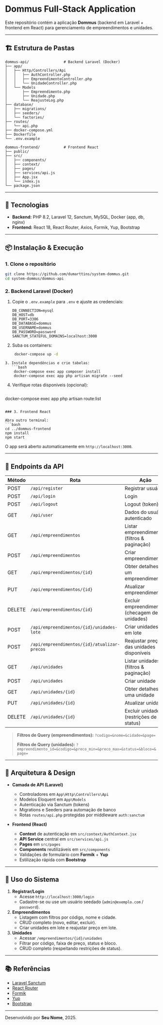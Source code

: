 # Dommus Full‑Stack Application

Este repositório contém a aplicação **Dommus** (backend em Laravel + frontend em React) para gerenciamento de empreendimentos e unidades.

---

## 🏗️ Estrutura de Pastas

```
dommus-api/                # Backend Laravel (Docker)
├── app/
│   ├── Http/Controllers/Api
│   │   ├── AuthController.php
│   │   ├── EmpreendimentoController.php
│   │   └── UnidadeController.php
│   └── Models
│       ├── Empreendimento.php
│       ├── Unidade.php
│       └── ReajusteLog.php
├── database/
│   ├── migrations/
│   ├── seeders/
│   └── factories/
├── routes/
│   └── api.php
├── docker-compose.yml
├── Dockerfile
└── .env.example

dommus-frontend/           # Frontend React
├── public/
├── src/
│   ├── components/
│   ├── context/
│   ├── pages/
│   ├── services/api.js
│   ├── App.jsx
│   └── index.js
└── package.json
```

---

## 🚀 Tecnologias

- **Backend:** PHP 8.2, Laravel 12, Sanctum, MySQL, Docker (app, db, nginx)
- **Frontend:** React 18, React Router, Axios, Formik, Yup, Bootstrap

---

## 📦 Instalação & Execução

### 1. Clone o repositório

```bash
git clone https://github.com/dumarttins/system-dommus.git
cd system-dommus/dommus-api
```

### 2. Backend Laravel (Docker)

1. Copie o `.env.example` para `.env` e ajuste as credenciais:
   ```dotenv
   DB_CONNECTION=mysql
   DB_HOST=db
   DB_PORT=3306
   DB_DATABASE=dommus
   DB_USERNAME=dommus
   DB_PASSWORD=password
   SANCTUM_STATEFUL_DOMAINS=localhost:3000
   ```
2. Suba os containers:
   ```bash
    docker-compose up -d
```
3. Instale dependências e crie tabelas:
   ```bash
    docker-compose exec app composer install
    docker-compose exec app php artisan migrate --seed
```
4. Verifique rotas disponíveis (opcional):
   ```bash
docker-compose exec app php artisan route:list
```

### 3. Frontend React

Abra outro terminal:
```bash
cd ../dommus-frontend
npm install
npm start
```
O app será aberto automaticamente em `http://localhost:3000`.

---

## 🔑 Endpoints da API

| Método | Rota                                            | Ação                                            |
| ------ | ----------------------------------------------- | ----------------------------------------------- |
| POST   | `/api/register`                                | Registrar usuário                               |
| POST   | `/api/login`                                   | Login                                           |
| POST   | `/api/logout`                                  | Logout (token)                                  |
| GET    | `/api/user`                                    | Dados do usuário autenticado                    |
| GET    | `/api/empreendimentos`                        | Listar empreendimentos (filtros & paginação)    |
| POST   | `/api/empreendimentos`                        | Criar empreendimento                             |
| GET    | `/api/empreendimentos/{id}`                   | Obter detalhes de um empreendimento              |
| PUT    | `/api/empreendimentos/{id}`                   | Atualizar empreendimento                         |
| DELETE | `/api/empreendimentos/{id}`                   | Excluir empreendimento (checagem de unidades)    |
| POST   | `/api/empreendimentos/{id}/unidades-lote`     | Criar unidades em lote                           |
| POST   | `/api/empreendimentos/{id}/atualizar-precos`  | Reajustar preços das unidades disponíveis        |
| GET    | `/api/unidades`                                | Listar unidades (filtros & paginação)           |
| POST   | `/api/unidades`                                | Criar unidade                                   |
| GET    | `/api/unidades/{id}`                           | Obter detalhes de uma unidade                   |
| PUT    | `/api/unidades/{id}`                           | Atualizar unidade                               |
| DELETE | `/api/unidades/{id}`                           | Excluir unidade (restrições de status)          |

> **Filtros de Query (empreendimentos):** `?codigo=&nome=&cidade=&page=`
>
> **Filtros de Query (unidades):** `?empreendimento_id=&codigo=&preco_min=&preco_max=&status=&bloco=&page=`

---

## 📐 Arquitetura & Design

- **Camada de API (Laravel)**
  - Controladores em `App\Http\Controllers\Api`
  - Modelos Eloquent em `App\Models`
  - Autenticação via Sanctum (tokens)
  - Migrations e Seeders para automação de banco
  - Rotas `routes/api.php` protegidas por middleware `auth:sanctum`

- **Frontend (React)**
  - **Context** de autenticação em `src/context/AuthContext.jsx`
  - **API Service** central em `src/services/api.js`
  - **Pages** em `src/pages`
  - **Components** reutilizáveis em `src/components`
  - Validações de formulário com **Formik** + **Yup**
  - Estilização rápida com **Bootstrap**

---

## 🎯 Uso do Sistema

1. **Registrar/Login**
   - Acesse `http://localhost:3000/login`
   - Cadastre-se ou use um usuário seedado (`admin@exemplo.com` / `password`).
2. **Empreendimentos**
   - Listagem com filtros por código, nome e cidade.
   - CRUD completo (novo, editar, excluir).
   - Criar unidades em lote e reajustar preço em lote.
3. **Unidades**
   - Acessar `/empreendimentos/{id}/unidades`
   - Filtrar por código, faixa de preço, status e bloco.
   - CRUD completo (respeitando restrições de status).

---

## 📚 Referências

- [Laravel Sanctum](https://laravel.com/docs/sanctum)
- [React Router](https://reactrouter.com/)
- [Formik](https://formik.org/)
- [Yup](https://github.com/jquense/yup)
- [Bootstrap](https://getbootstrap.com/)

---

Desenvolvido por **Seu Nome**, 2025.

